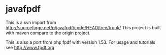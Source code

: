 # javafpdf 

This is a svn import from http://sourceforge.net/p/javafpdf/code/HEAD/tree/trunk/
This project is built with maven compare to the origin project.

This is also a port from php fpdf with version 1.53. 
For usage and tutorials see <http://www.fpdf.org>.


